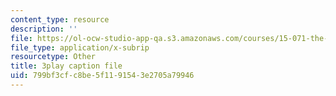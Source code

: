```yaml
---
content_type: resource
description: ''
file: https://ol-ocw-studio-app-qa.s3.amazonaws.com/courses/15-071-the-analytics-edge-spring-2017/799bf3cfc8be5f1191543e2705a79946_1i5TDkri78Y.vtt
file_type: application/x-subrip
resourcetype: Other
title: 3play caption file
uid: 799bf3cf-c8be-5f11-9154-3e2705a79946
---
```

